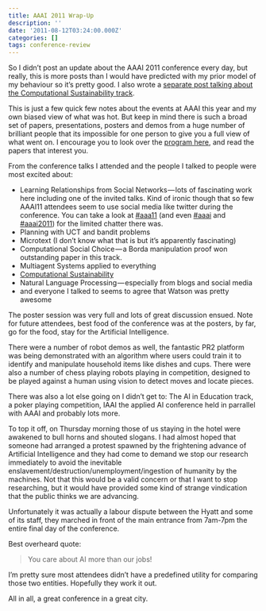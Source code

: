 ```yaml
---
title: AAAI 2011 Wrap-Up
description: ''
date: '2011-08-12T03:24:00.000Z'
categories: []
tags: conference-review
---
```


So I didn’t post an update about the AAAI 2011 conference every day, but really, this is more posts than I would have predicted with my prior model of my behaviour so it’s pretty good. I also wrote a [separate post talking about the Computational Sustainability track](http://wp.me/p1bbSk-qm).  

This is just a few quick few notes about the events at AAAI this year and my own biased view of what was hot. But keep in mind there is such a broad set of papers, presentations, posters and demos from a huge number of brilliant people that its impossible for one person to give you a full view of what went on. I encourage you to look over the [program here](http://www.aaai.org/Conferences/AAAI/2011/aaai11schedule.php), and read the papers that interest you.  

From the conference talks I attended and the people I talked to people were most excited about:

*   Learning Relationships from Social Networks — lots of fascinating work here including one of the invited talks. Kind of ironic though that so few AAAI11 attendees seem to use social media like twitter during the conference. You can take a look at [#aaa11](http://twitter.com/#!/saved-search/%23aaai11) (and even [#aaai](http://twitter.com/#!/saved-search/%23aaai) and [#aaai2011](http://twitter.com/#!/saved-search/%23aaai2011)) for the limited chatter there was.
*   Planning with UCT and bandit problems
*   Microtext (I don’t know what that is but it’s apparently fascinating)
*   Computational Social Choice — a Borda manipulation proof won outstanding paper in this track.
*   Multiagent Systems applied to everything
*   [Computational Sustainability](http://wp.me/p1bbSk-qm)
*   Natural Language Processing — especially from blogs and social media
*   and everyone I talked to seems to agree that Watson was pretty awesome

The poster session was very full and lots of great discussion ensued. Note for future attendees, best food of the conference was at the posters, by far, go for the food, stay for the Artificial Intelligence.

There were a number of robot demos as well, the fantastic PR2 platform was being demonstrated with an algorithm where users could train it to identify and manipulate household items like dishes and cups. There were also a number of chess playing robots playing in competition, designed to be played against a human using vision to detect moves and locate pieces.

There was also a lot else going on I didn’t get to: The AI in Education track, a poker playing competition, IAAI the applied AI conference held in parrallel with AAAI and probably lots more.

To top it off, on Thursday morning those of us staying in the hotel were awakened to bull horns and shouted slogans. I had almost hoped that someone had arranged a protest spawned by the frightening advance of Artificial Intelligence and they had come to demand we stop our research immediately to avoid the inevitable enslavement/destruction/unemployment/ingestion of humanity by the machines. Not that this would be a valid concern or that I want to stop researching, but it would have provided some kind of strange vindication that the public thinks we are advancing.

Unfortunately it was actually a labour dispute between the Hyatt and some of its staff, they marched in front of the main entrance from 7am-7pm the entire final day of the conference.

Best overheard quote:

> You care about AI more than our jobs!

I’m pretty sure most attendees didn’t have a predefined utility for comparing those two entities. Hopefully they work it out.

All in all, a great conference in a great city.
